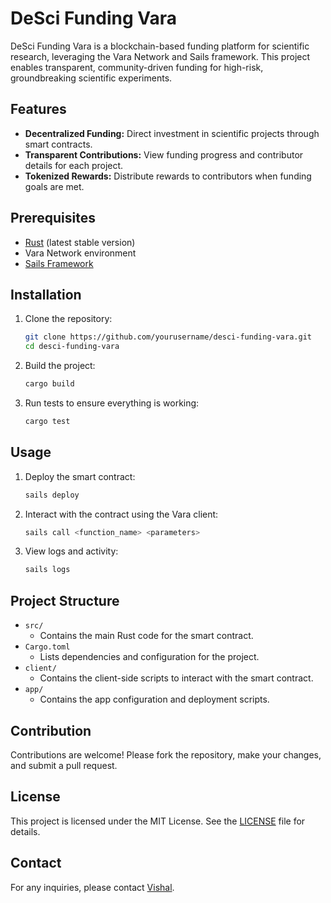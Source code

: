 # DeSci Funding Vara

DeSci Funding Vara is a blockchain-based funding platform for scientific research, leveraging the Vara Network and Sails framework. This project enables transparent, community-driven funding for high-risk, groundbreaking scientific experiments.

## Features

- **Decentralized Funding:** Direct investment in scientific projects through smart contracts.
- **Transparent Contributions:** View funding progress and contributor details for each project.
- **Tokenized Rewards:** Distribute rewards to contributors when funding goals are met.

## Prerequisites

- [Rust](https://www.rust-lang.org/) (latest stable version)
- Vara Network environment
- [Sails Framework](https://vara.network/sails)

## Installation

1. Clone the repository:
   ```bash
   git clone https://github.com/yourusername/desci-funding-vara.git
   cd desci-funding-vara
   ```

2. Build the project:
   ```bash
   cargo build
   ```

3. Run tests to ensure everything is working:
   ```bash
   cargo test
   ```

## Usage

1. Deploy the smart contract:
   ```bash
   sails deploy
   ```

2. Interact with the contract using the Vara client:
   ```bash
   sails call <function_name> <parameters>
   ```

3. View logs and activity:
   ```bash
   sails logs
   ```

## Project Structure

- `src/`
  - Contains the main Rust code for the smart contract.
- `Cargo.toml`
  - Lists dependencies and configuration for the project.
- `client/`
  - Contains the client-side scripts to interact with the smart contract.
- `app/`
  - Contains the app configuration and deployment scripts.

## Contribution

Contributions are welcome! Please fork the repository, make your changes, and submit a pull request.

## License

This project is licensed under the MIT License. See the [LICENSE](LICENSE) file for details.

## Contact

For any inquiries, please contact [Vishal](mailto:your.vishalsaroj6363@gmail.com).

